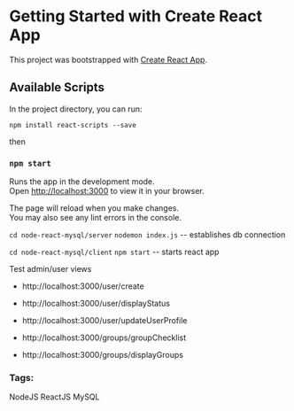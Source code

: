 # Getting Started with Create React App

This project was bootstrapped with [Create React App](https://github.com/facebook/create-react-app).

## Available Scripts

In the project directory, you can run:

`npm install react-scripts --save` 

then

### `npm start`

Runs the app in the development mode.\
Open [http://localhost:3000](http://localhost:3000) to view it in your browser.

The page will reload when you make changes.\
You may also see any lint errors in the console.

`cd node-react-mysql/server`
`nodemon index.js` -- establishes db connection

`cd node-react-mysql/client`
`npm start` -- starts react app

Test admin/user views
- http://localhost:3000/user/create
- http://localhost:3000/user/displayStatus
- http://localhost:3000/user/updateUserProfile

- http://localhost:3000/groups/groupChecklist
- http://localhost:3000/groups/displayGroups

### Tags:

NodeJS
ReactJS
MySQL

